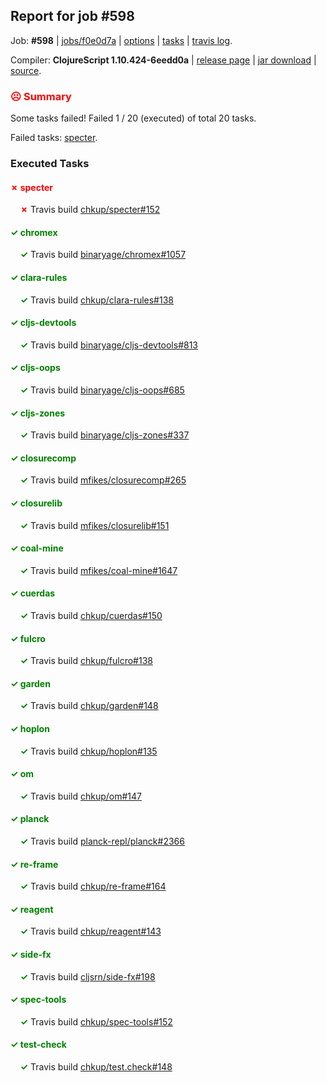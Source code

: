 ## Report for job #598

Job: **#598** | [jobs/f0e0d7a](https://github.com/cljs-oss/canary/commit/f0e0d7a1c9562d7776c387af91bfae164bd08726) | [options](options.edn) | [tasks](tasks.edn) | [travis log](https://travis-ci.org/cljs-oss/canary/builds/435172914).

Compiler: **ClojureScript 1.10.424-6eedd0a** | [release page](https://github.com/cljs-oss/canary/releases/tag/r1.10.424-6eedd0a) | [jar download](https://github.com/cljs-oss/canary/releases/download/r1.10.424-6eedd0a/clojurescript-1.10.424-6eedd0a.jar) | [source](https://github.com/clojure/clojurescript/commit/6eedd0a08c49f7b0d4dcb30977b2fb38c90577bd).

### <b style='color:red'>☹ Summary</b>

Some tasks failed! Failed 1 / 20 (executed) of total 20 tasks.

Failed tasks: [specter](#-specter).

### Executed Tasks

#### <b style='color:red'>&#x2717; specter</b>
&nbsp;&nbsp;&nbsp;&nbsp;<b style='color:red'>&#x2717;</b> Travis build [chkup/specter#152](https://travis-ci.org/chkup/specter/builds/435173607)<br>

#### <b style='color:green'>&#x2713; chromex</b>
&nbsp;&nbsp;&nbsp;&nbsp;<b style='color:green'>&#x2713;</b> Travis build [binaryage/chromex#1057](https://travis-ci.org/binaryage/chromex/builds/435173441)<br>

#### <b style='color:green'>&#x2713; clara-rules</b>
&nbsp;&nbsp;&nbsp;&nbsp;<b style='color:green'>&#x2713;</b> Travis build [chkup/clara-rules#138](https://travis-ci.org/chkup/clara-rules/builds/435173443)<br>

#### <b style='color:green'>&#x2713; cljs-devtools</b>
&nbsp;&nbsp;&nbsp;&nbsp;<b style='color:green'>&#x2713;</b> Travis build [binaryage/cljs-devtools#813](https://travis-ci.org/binaryage/cljs-devtools/builds/435173448)<br>

#### <b style='color:green'>&#x2713; cljs-oops</b>
&nbsp;&nbsp;&nbsp;&nbsp;<b style='color:green'>&#x2713;</b> Travis build [binaryage/cljs-oops#685](https://travis-ci.org/binaryage/cljs-oops/builds/435173459)<br>

#### <b style='color:green'>&#x2713; cljs-zones</b>
&nbsp;&nbsp;&nbsp;&nbsp;<b style='color:green'>&#x2713;</b> Travis build [binaryage/cljs-zones#337](https://travis-ci.org/binaryage/cljs-zones/builds/435173464)<br>

#### <b style='color:green'>&#x2713; closurecomp</b>
&nbsp;&nbsp;&nbsp;&nbsp;<b style='color:green'>&#x2713;</b> Travis build [mfikes/closurecomp#265](https://travis-ci.org/mfikes/closurecomp/builds/435173466)<br>

#### <b style='color:green'>&#x2713; closurelib</b>
&nbsp;&nbsp;&nbsp;&nbsp;<b style='color:green'>&#x2713;</b> Travis build [mfikes/closurelib#151](https://travis-ci.org/mfikes/closurelib/builds/435173468)<br>

#### <b style='color:green'>&#x2713; coal-mine</b>
&nbsp;&nbsp;&nbsp;&nbsp;<b style='color:green'>&#x2713;</b> Travis build [mfikes/coal-mine#1647](https://travis-ci.org/mfikes/coal-mine/builds/435173470)<br>

#### <b style='color:green'>&#x2713; cuerdas</b>
&nbsp;&nbsp;&nbsp;&nbsp;<b style='color:green'>&#x2713;</b> Travis build [chkup/cuerdas#150](https://travis-ci.org/chkup/cuerdas/builds/435173476)<br>

#### <b style='color:green'>&#x2713; fulcro</b>
&nbsp;&nbsp;&nbsp;&nbsp;<b style='color:green'>&#x2713;</b> Travis build [chkup/fulcro#138](https://travis-ci.org/chkup/fulcro/builds/435173480)<br>

#### <b style='color:green'>&#x2713; garden</b>
&nbsp;&nbsp;&nbsp;&nbsp;<b style='color:green'>&#x2713;</b> Travis build [chkup/garden#148](https://travis-ci.org/chkup/garden/builds/435173482)<br>

#### <b style='color:green'>&#x2713; hoplon</b>
&nbsp;&nbsp;&nbsp;&nbsp;<b style='color:green'>&#x2713;</b> Travis build [chkup/hoplon#135](https://travis-ci.org/chkup/hoplon/builds/435173484)<br>

#### <b style='color:green'>&#x2713; om</b>
&nbsp;&nbsp;&nbsp;&nbsp;<b style='color:green'>&#x2713;</b> Travis build [chkup/om#147](https://travis-ci.org/chkup/om/builds/435173541)<br>

#### <b style='color:green'>&#x2713; planck</b>
&nbsp;&nbsp;&nbsp;&nbsp;<b style='color:green'>&#x2713;</b> Travis build [planck-repl/planck#2366](https://travis-ci.org/planck-repl/planck/builds/435173598)<br>

#### <b style='color:green'>&#x2713; re-frame</b>
&nbsp;&nbsp;&nbsp;&nbsp;<b style='color:green'>&#x2713;</b> Travis build [chkup/re-frame#164](https://travis-ci.org/chkup/re-frame/builds/435173499)<br>

#### <b style='color:green'>&#x2713; reagent</b>
&nbsp;&nbsp;&nbsp;&nbsp;<b style='color:green'>&#x2713;</b> Travis build [chkup/reagent#143](https://travis-ci.org/chkup/reagent/builds/435173515)<br>

#### <b style='color:green'>&#x2713; side-fx</b>
&nbsp;&nbsp;&nbsp;&nbsp;<b style='color:green'>&#x2713;</b> Travis build [cljsrn/side-fx#198](https://travis-ci.org/cljsrn/side-fx/builds/435173549)<br>

#### <b style='color:green'>&#x2713; spec-tools</b>
&nbsp;&nbsp;&nbsp;&nbsp;<b style='color:green'>&#x2713;</b> Travis build [chkup/spec-tools#152](https://travis-ci.org/chkup/spec-tools/builds/435173600)<br>

#### <b style='color:green'>&#x2713; test-check</b>
&nbsp;&nbsp;&nbsp;&nbsp;<b style='color:green'>&#x2713;</b> Travis build [chkup/test.check#148](https://travis-ci.org/chkup/test.check/builds/435173619)<br>